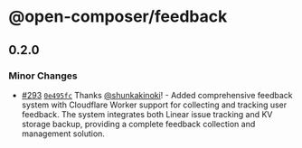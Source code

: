 # @open-composer/feedback

## 0.2.0

### Minor Changes

- [#293](https://github.com/shunkakinoki/open-composer/pull/293) [`0e495fc`](https://github.com/shunkakinoki/open-composer/commit/0e495fc2572e47e0b7566decab848431f4245e05) Thanks [@shunkakinoki](https://github.com/shunkakinoki)! - Added comprehensive feedback system with Cloudflare Worker support for collecting and tracking user feedback. The system integrates both Linear issue tracking and KV storage backup, providing a complete feedback collection and management solution.
